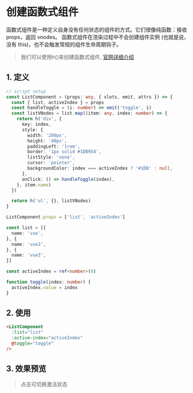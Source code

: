 <script setup lang="ts">
import FunctionalComp from '~/components/FunctionalComp.vue'
</script>

# 创建函数式组件

函数式组件是一种定义自身没有任何状态的组件的方式。它们很像纯函数：接收 props，返回 vnodes。
函数式组件在渲染过程中不会创建组件实例 (也就是说，没有 this)，也不会触发常规的组件生命周期钩子。

> 我们可以使用h()来创建函数式组件, [官网详细介绍](https://cn.vuejs.org/guide/extras/render-function.html#v-model)

## 1. 定义

```ts
// script setup
const ListComponent = (props: any, { slots, emit, attrs }) => {
  const { list, activeIndex } = props
  const handleToggle = (i: number) => emit('toggle', i)
  const listVNodes = list.map((item: any, index: number) => {
    return h('div', {
      key: index,
      style: {
        width: '200px',
        height: '40px',
        paddingLeft: '1rem',
        border: '1px solid #1DB954',
        listStyle: 'none',
        cursor: 'pointer',
        backgroundColor: index === activeIndex ? '#1DB' : null,
      },
      onClick: () => handleToggle(index),
    }, item.name)
  })

  return h('ul', {}, listVNodes)
}

ListComponent.props = ['list', 'activeIndex']

const list = [{
  name: 'vue',
}, {
  name: 'vue2',
}, {
  name: 'vue3',
}]

const activeIndex = ref<number>(0)

function toggle(index: number) {
  activeIndex.value = index
}
```

## 2. 使用

```html
<ListComponent
  :list="list"
  :active-index="activeIndex"
  @toggle="toggle"
/>
```

## 3. 效果预览

> 点击可切换激活状态

<FunctionalComp />
